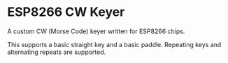 # ESP8266 CW Keyer

A custom CW (Morse Code) keyer written for ESP8266 chips.

This supports a basic straight key and a basic paddle. Repeating keys and alternating repeats are supported.

